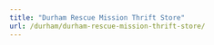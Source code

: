 ```yaml
---
title: "Durham Rescue Mission Thrift Store"
url: /durham/durham-rescue-mission-thrift-store/
---
```

